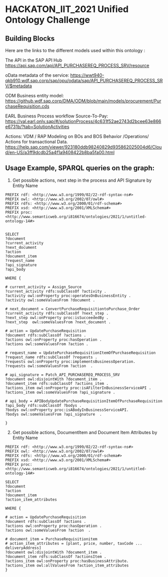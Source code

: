 # HACKATON_IIT_2021 Unified Ontology Challenge
## Building Blocks

Here are the links to the different models used within this ontology :
 
The API in the SAP API Hub
https://api.sap.com/api/API_PURCHASEREQ_PROCESS_SRV/resource
 
oData metadata of the service:
https://wwt940-qkb910.wdf.sap.corp/sap/opu/odata/sap/API_PURCHASEREQ_PROCESS_SRV/$metadata
 
ODM Business entity model:
https://github.wdf.sap.corp/DMA/ODM/blob/main/models/procurement/PurchaseRequisition.cds
 
EARL Business Process workflow Source-To-Pay:
https://val.earl.only.sap/#/solutionProcess/4c631f52ae2743d2bcee63e866e6731b/?tab=SolutionActivities
 
Actions:
VDM / RAP Modeling on BOs and BOS Behavior /Operations/ Actions for transactional Data.
https://help.sap.com/viewer/923180ddb98240829d935862025004d6/Cloud/en-US/a3ff9dcdb25a4f1a9408422b8ba5fa00.html

 
## Usage Example, SPARQL queries on the graph:

1. Get possible actions, next step in the process and API Signature by Entity Name

```sparql
PREFIX rdf: <http://www.w3.org/1999/02/22-rdf-syntax-ns#>
PREFIX owl: <http://www.w3.org/2002/07/owl#>
PREFIX rdfs: <http://www.w3.org/2000/01/rdf-schema#>
PREFIX xsd: <http://www.w3.org/2001/XMLSchema#>
PREFIX proc: <http://www.semanticweb.org/i816674/ontologies/2021/1/untitled-ontology-14#>


SELECT 
?document 
?current_activity 
?next_document 
?action 
?document_item 
?request_name  
?api_signature
?api_body

WHERE {  

# current_activity = Assign_Source
?current_activity rdfs:subClassOf ?activity .
?activity owl:onProperty proc:operatesOnBusinessEntity .
?activity owl:someValuesFrom ?document .  

# next_document = ConvertPurchaseRequisitiontoPurchase_Order
?current_activity rdfs:subClassOf ?next_step .
?next_step owl:onProperty proc:isSucceededBy .
?next_step  owl:someValuesFrom ?next_document .
                 
# action = UpdatePurchaseRequisition
?document rdfs:subClassOf ?actions .
?actions owl:onProperty proc:hasOperation .
?actions owl:someValuesFrom ?action .

# request_name = UpdatePurchaseRequisitionItemOfPurchaseRequisition
?request_name rdfs:subClassOf ?requests .
?requests owl:onProperty proc:implementsBusinessOperation.
?requests owl:someValuesFrom ?action  .

# api_signature = Patch_API_PURCHASEREQ_PROCESS_SRV
?document owl:disjointWith ?document_item .
?document_item rdfs:subClassOf ?actions_item .
?actions_item owl:onProperty proc:isAFilterInBusinessServiceAPI .
?actions_item owl:someValuesFrom ?api_signature .

# api_body = APIBodyUpdatePurchaseRequisitionItemOfPurchaseRequisition
?api_body rdfs:subClassOf ?bodys .
?bodys owl:onProperty proc:isABodyInBusinessServiceAPI.
?bodys owl:someValuesFrom ?api_signature  .

}
```
2. Get possible actions, DocumentItem and Document Item Attributes by Entity Name

```sparql
PREFIX rdf: <http://www.w3.org/1999/02/22-rdf-syntax-ns#>
PREFIX owl: <http://www.w3.org/2002/07/owl#>
PREFIX rdfs: <http://www.w3.org/2000/01/rdf-schema#>
PREFIX xsd: <http://www.w3.org/2001/XMLSchema#>
PREFIX proc: <http://www.semanticweb.org/i816674/ontologies/2021/1/untitled-ontology-14#>

SELECT 
?document
?action
?document_item
?action_item_attributes

WHERE {  

# action = UpdatePurchaseRequisition                               
?document rdfs:subClassOf ?actions .
?actions owl:onProperty proc:hasOperation .
?actions owl:someValuesFrom ?action  .

# document_item = PurchaseRequisitionitem
# action_item_attributes = [plant, price, number, taxCode ... deliveryAddress] 
?document owl:disjointWith ?document_item .
?document_item rdfs:subClassOf ?actionsItem .
?actions_item owl:onProperty proc:hasBusinessAttribute.
?actions_item owl:allValuesFrom ?action_item_attributes 
}
```

